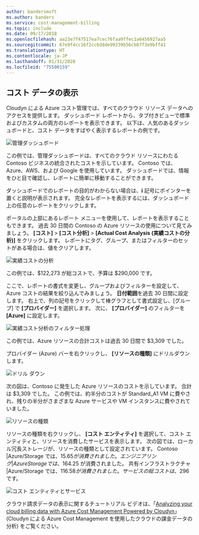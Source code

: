 ```yaml
---
author: bandersmsft
ms.author: banders
ms.service: cost-management-billing
ms.topic: include
ms.date: 09/17/2018
ms.openlocfilehash: aa23e7f47517ea7cec76faa9ffec1a6456927aa5
ms.sourcegitcommit: 67e9f4cc16f2cc6d8de99239b56cb87f3e9bff41
ms.translationtype: HT
ms.contentlocale: ja-JP
ms.lasthandoff: 01/31/2020
ms.locfileid: "75500159"
---
```

## <a name="view-cost-data"></a>コスト データの表示

Cloudyn による Azure コスト管理では、すべてのクラウド リソース データへのアクセスを提供します。 ダッシュボード レポートから、タブ付きビューで標準およびカスタムの両方のレポートを表示できます。 以下は、人気のあるダッシュボードと、コスト データをすばやく表示するレポートの例です。

![管理ダッシュボード](./media/cost-management-create-account-view-data/mgt-dash.png)

この例では、管理ダッシュボードは、すべてのクラウド リソースにわたる Contoso ビジネスの統合されたコストを示しています。 Contoso では、Azure、AWS、および Google を使用しています。 ダッシュボードでは、情報をひと目で確認し、レポートに簡単に移動することができます。  

ダッシュボードでのレポートの目的がわからない場合は、**i** 記号にポインターを置くと説明が表示されます。 完全なレポートを表示するには、ダッシュボード上の任意のレポートをクリックします。

ポータルの上部にあるレポート メニューを使用して、レポートを表示することもできます。 過去 30 日間の Contoso の Azure リソースの使用について見てみましょう。 **[コスト]**  >  **[コスト分析]**  >  **[Actual Cost Analysis (実績コストの分析)]** をクリックします。 レポートにタグ、グループ、またはフィルターのセットがある場合は、値をクリアします。

![実績コストの分析](./media/cost-management-create-account-view-data/actual-cost-01.png)

この例では、$122,273 が総コストで、予算は $290,000 です。

ここで、レポートの書式を変更し、グループおよびフィルターを設定して、Azure コストの結果を絞り込んでみましょう。 **日付範囲**を過去 30 日間に設定します。 右上で、列の記号をクリックして棒グラフとして書式設定し、[グループ] で **[プロバイダー]** を選択します。 次に、 **[プロバイダー]** のフィルターを **[Azure]** に設定します。

![実績コスト分析のフィルター処理](./media/cost-management-create-account-view-data/actual-cost-02.png)

この例では、Azure リソースの合計コストは過去 30 日間で $3,309 でした。

プロバイダー (Azure) バーを右クリックし、 **[リソースの種類]** にドリルダウンします。

![ドリル ダウン](./media/cost-management-create-account-view-data/actual-cost-03.png)

次の図は、Contoso に発生した Azure リソースのコストを示しています。 合計は $3,309 でした。 この例では、約半分のコストが Standard_A1 VM に費やされ、残りの半分がさまざまな Azure サービスや VM インスタンスに費やされていました。

![リソースの種類](./media/cost-management-create-account-view-data/actual-cost-04.png)

リソースの種類を右クリックし、 **[コスト エンティティ]** を選択して、コスト エンティティと、リソースを消費したサービスを表示します。 次の図では、ローカル冗長ストレージが、リソースの種類として設定されています。 Contoso |Azure/Storage では、$15.65 が消費されました。 エンジニアリング |Azure Storage では、$164.25 が消費されました。 共有インフラストラクチャ |Azure/Storage では、$116.58 が消費されました。 サービスの総コストは、$296 です。

![コスト エンティティとサービス](./media/cost-management-create-account-view-data/actual-cost-05.png)

クラウド請求データの表示に関するチュートリアル ビデオは、「[Analyzing your cloud billing data with Azure Cost Management Powered by Cloudyn](https://youtu.be/G0pvI3iLH-Y)」(Cloudyn による Azure Cost Management を使用したクラウドの課金データの分析) をご覧ください。
